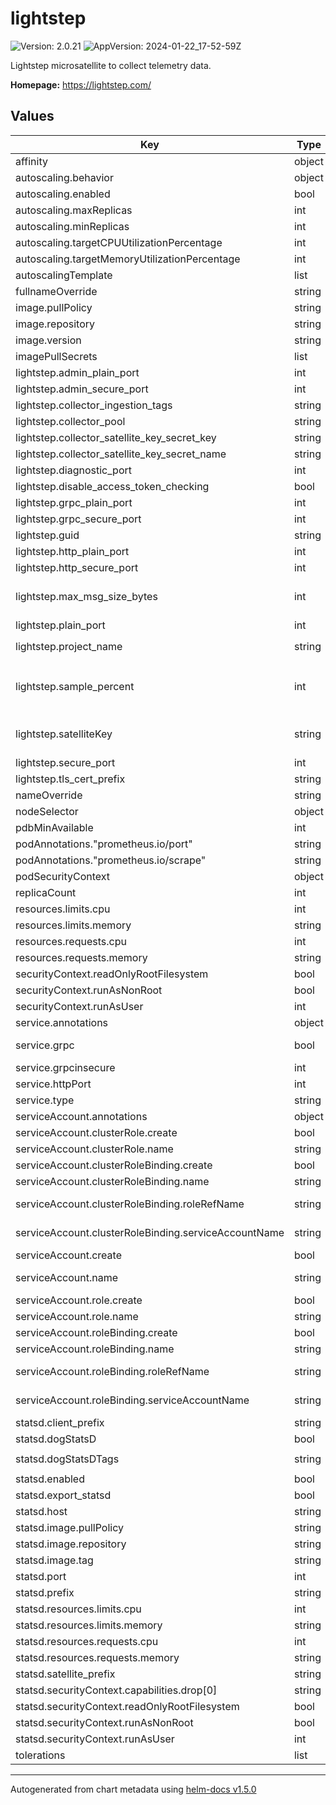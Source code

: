# lightstep

![Version: 2.0.21](https://img.shields.io/badge/Version-2.0.21-informational?style=flat-square) ![AppVersion: 2024-01-22_17-52-59Z](https://img.shields.io/badge/AppVersion-2024--01--22_17--52--59Z-informational?style=flat-square)

Lightstep microsatellite to collect telemetry data.

**Homepage:** <https://lightstep.com/>

## Values

| Key | Type | Default | Description |
|-----|------|---------|-------------|
| affinity | object | `{}` |  |
| autoscaling.behavior | object | `{}` |  |
| autoscaling.enabled | bool | `false` |  |
| autoscaling.maxReplicas | int | `25` |  |
| autoscaling.minReplicas | int | `1` |  |
| autoscaling.targetCPUUtilizationPercentage | int | `50` |  |
| autoscaling.targetMemoryUtilizationPercentage | int | `50` |  |
| autoscalingTemplate | list | `[]` |  |
| fullnameOverride | string | `""` |  |
| image.pullPolicy | string | `"IfNotPresent"` |  |
| image.repository | string | `"lightstep/microsatellite"` |  |
| image.version | string | `"2024-01-22_17-52-59Z"` |  |
| imagePullSecrets | list | `[]` |  |
| lightstep.admin_plain_port | int | `8180` |  |
| lightstep.admin_secure_port | int | `9090` |  |
| lightstep.collector_ingestion_tags | string | `nil` |  |
| lightstep.collector_pool | string | `"my-satellite-pool"` |  |
| lightstep.collector_satellite_key_secret_key | string | `""` |  |
| lightstep.collector_satellite_key_secret_name | string | `""` |  |
| lightstep.diagnostic_port | int | `8000` |  |
| lightstep.disable_access_token_checking | bool | `false` |  |
| lightstep.grpc_plain_port | int | `8184` |  |
| lightstep.grpc_secure_port | int | `9292` |  |
| lightstep.guid | string | `nil` | defaults to pod's name using the Downward API |
| lightstep.http_plain_port | int | `8181` |  |
| lightstep.http_secure_port | int | `9191` |  |
| lightstep.max_msg_size_bytes | int | `0` | Configure max gRPC receive message size in bytes. https://pkg.go.dev/google.golang.org/grpc#MaxRecvMsgSize Defaults to the library default of 4MiB if falsy. |
| lightstep.plain_port | int | `8383` |  |
| lightstep.project_name | string | `""` | REQUIRED if `lightstep.disable_access_token_checking` is `true` |
| lightstep.sample_percent | int | `0` | Configure sampling by percentage. https://docs.lightstep.com/docs/micro-satellite-configuration-parameters#sample_percent Defaults to 0, which means unconfigured here. |
| lightstep.satelliteKey | string | `""` | REQUIRED: your Satellite Key - if not set, `lightstep.collector_satellite_key_secret_name` and `lightstep.collector_satellite_key_secret_key` must be set |
| lightstep.secure_port | int | `9393` |  |
| lightstep.tls_cert_prefix | string | `nil` |  |
| nameOverride | string | `""` |  |
| nodeSelector | object | `{}` |  |
| pdbMinAvailable | int | `0` |  |
| podAnnotations."prometheus.io/port" | string | `"9102"` |  |
| podAnnotations."prometheus.io/scrape" | string | `"true"` |  |
| podSecurityContext | object | `{}` |  |
| replicaCount | int | `1` |  |
| resources.limits.cpu | int | `2` |  |
| resources.limits.memory | string | `"2Gi"` |  |
| resources.requests.cpu | int | `2` |  |
| resources.requests.memory | string | `"2Gi"` |  |
| securityContext.readOnlyRootFilesystem | bool | `true` |  |
| securityContext.runAsNonRoot | bool | `true` |  |
| securityContext.runAsUser | int | `1000` |  |
| service.annotations | object | `{}` |  |
| service.grpc | bool | `false` | set to true if you're using GRPC in order to deploy as a headless service for better load balancing |
| service.grpcinsecure | int | `8184` |  |
| service.httpPort | int | `8181` |  |
| service.type | string | `"ClusterIP"` |  |
| serviceAccount.annotations | object | `{}` |  |
| serviceAccount.clusterRole.create | bool | `true` |  |
| serviceAccount.clusterRole.name | string | `"lightstep-node-reader"` |  |
| serviceAccount.clusterRoleBinding.create | bool | `true` |  |
| serviceAccount.clusterRoleBinding.name | string | `"lightstep-read-nodes"` |  |
| serviceAccount.clusterRoleBinding.roleRefName | string | `nil` | if not set and create is true, the `serviceAccount.clusterRole.name` is used |
| serviceAccount.clusterRoleBinding.serviceAccountName | string | `nil` | if not set and and create is true, the generated serviceAccount name is used |
| serviceAccount.create | bool | `true` |  |
| serviceAccount.name | string | `nil` | the name of the service account to use; if not set and create is true, a name is generated using the fullname template |
| serviceAccount.role.create | bool | `true` |  |
| serviceAccount.role.name | string | `"lightstep-pod-reader"` |  |
| serviceAccount.roleBinding.create | bool | `true` |  |
| serviceAccount.roleBinding.name | string | `"lightstep-read-pods"` |  |
| serviceAccount.roleBinding.roleRefName | string | `nil` | if not set and create is true, the `serviceAccount.role.name` is used |
| serviceAccount.roleBinding.serviceAccountName | string | `nil` | if not set and and create is true, the generated serviceAccount name is used |
| statsd.client_prefix | string | `"client_via_canary"` |  |
| statsd.dogStatsD | bool | `false` |  |
| statsd.dogStatsDTags | string | `"pool:us-west-1,canary:true"` |  |
| statsd.enabled | bool | `false` |  |
| statsd.export_statsd | bool | `true` |  |
| statsd.host | string | `"localhost"` |  |
| statsd.image.pullPolicy | string | `"IfNotPresent"` |  |
| statsd.image.repository | string | `"prom/statsd-exporter"` |  |
| statsd.image.tag | string | `"v0.20.0"` |  |
| statsd.port | int | `9125` |  |
| statsd.prefix | string | `"lightstep.prod.us-west-1"` |  |
| statsd.resources.limits.cpu | int | `1` |  |
| statsd.resources.limits.memory | string | `"20M"` |  |
| statsd.resources.requests.cpu | int | `1` |  |
| statsd.resources.requests.memory | string | `"15M"` |  |
| statsd.satellite_prefix | string | `"satellite-canary"` |  |
| statsd.securityContext.capabilities.drop[0] | string | `"ALL"` |  |
| statsd.securityContext.readOnlyRootFilesystem | bool | `true` |  |
| statsd.securityContext.runAsNonRoot | bool | `true` |  |
| statsd.securityContext.runAsUser | int | `1000` |  |
| tolerations | list | `[]` |  |

----------------------------------------------
Autogenerated from chart metadata using [helm-docs v1.5.0](https://github.com/norwoodj/helm-docs/releases/v1.5.0)

